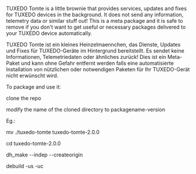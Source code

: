 TUXEDO Tomte is a little brownie that provides services, updates and fixes for
TUXEDO devices in the background. It does not send any information, telemetry
data or similar stuff out!
This is a meta package and it is safe to remove if you don't want to get useful
or necessary packages delivered to your TUXEDO device automatically.

TUXEDO Tomte ist ein kleines Heinzelmaennchen, das Dienste, Updates und Fixes
für TUXEDO-Geräte im Hintergrund bereitstellt. Es sendet keine Informationen,
Telemetriedaten oder ähnliches zurück!
Dies ist ein Meta-Paket und kann ohne Gefahr entfernt werden falls eine
automatisierte Installation von nützlichen oder notwendigen Paketen für Ihr
TUXEDO-Gerät nicht erwünscht wird.

To package and use it:

clone the repo

modify the name of the cloned directory to packagename-version

Eg.:

mv ./tuxedo-tomte tuxedo-tomte-2.0.0

cd  tuxedo-tomte-2.0.0

dh_make --indep --createorigin

debuild -us -uc
